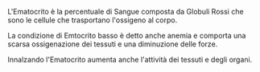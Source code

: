 L'Ematocrito è la percentuale di Sangue composta da Globuli Rossi che sono le cellule che trasportano l'ossigeno al corpo.

La condizione di Emtocrito basso è detto anche anemia e comporta una scarsa ossigenazione dei tessuti e una diminuzione delle forze.

Innalzando l'Ematocrito aumenta anche l'attività dei tessuti e degli organi.
